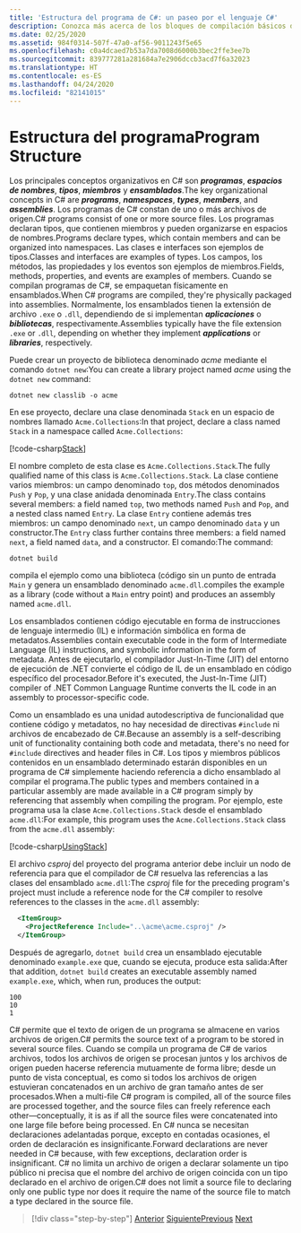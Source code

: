 ```yaml
---
title: 'Estructura del programa de C#: un paseo por el lenguaje C#'
description: Conozca más acerca de los bloques de compilación básicos de un programa de C#.
ms.date: 02/25/2020
ms.assetid: 984f0314-507f-47a0-af56-9011243f5e65
ms.openlocfilehash: c0a4dcaed7b53a7da7008d6000b3bec2ffe3ee7b
ms.sourcegitcommit: 839777281a281684a7e2906dccb3acd7f6a32023
ms.translationtype: HT
ms.contentlocale: es-ES
ms.lasthandoff: 04/24/2020
ms.locfileid: "82141015"
---
```

# <a name="program-structure"></a><span data-ttu-id="5377d-103">Estructura del programa</span><span class="sxs-lookup"><span data-stu-id="5377d-103">Program Structure</span></span>

<span data-ttu-id="5377d-104">Los principales conceptos organizativos en C# son ***programas***, ***espacios de nombres***, ***tipos***, ***miembros*** y ***ensamblados***.</span><span class="sxs-lookup"><span data-stu-id="5377d-104">The key organizational concepts in C# are ***programs***, ***namespaces***, ***types***, ***members***, and ***assemblies***.</span></span> <span data-ttu-id="5377d-105">Los programas de C# constan de uno o más archivos de origen.</span><span class="sxs-lookup"><span data-stu-id="5377d-105">C# programs consist of one or more source files.</span></span> <span data-ttu-id="5377d-106">Los programas declaran tipos, que contienen miembros y pueden organizarse en espacios de nombres.</span><span class="sxs-lookup"><span data-stu-id="5377d-106">Programs declare types, which contain members and can be organized into namespaces.</span></span> <span data-ttu-id="5377d-107">Las clases e interfaces son ejemplos de tipos.</span><span class="sxs-lookup"><span data-stu-id="5377d-107">Classes and interfaces are examples of types.</span></span> <span data-ttu-id="5377d-108">Los campos, los métodos, las propiedades y los eventos son ejemplos de miembros.</span><span class="sxs-lookup"><span data-stu-id="5377d-108">Fields, methods, properties, and events are examples of members.</span></span> <span data-ttu-id="5377d-109">Cuando se compilan programas de C#, se empaquetan físicamente en ensamblados.</span><span class="sxs-lookup"><span data-stu-id="5377d-109">When C# programs are compiled, they're physically packaged into assemblies.</span></span> <span data-ttu-id="5377d-110">Normalmente, los ensamblados tienen la extensión de archivo `.exe` o `.dll`, dependiendo de si implementan ***aplicaciones*** o ***bibliotecas***, respectivamente.</span><span class="sxs-lookup"><span data-stu-id="5377d-110">Assemblies typically have the file extension `.exe` or `.dll`, depending on whether they implement ***applications*** or ***libraries***, respectively.</span></span>

<span data-ttu-id="5377d-111">Puede crear un proyecto de biblioteca denominado *acme* mediante el comando `dotnet new`:</span><span class="sxs-lookup"><span data-stu-id="5377d-111">You can create a library project named *acme* using the `dotnet new` command:</span></span>

```dotnetcli
dotnet new classlib -o acme
```

<span data-ttu-id="5377d-112">En ese proyecto, declare una clase denominada `Stack` en un espacio de nombres llamado `Acme.Collections`:</span><span class="sxs-lookup"><span data-stu-id="5377d-112">In that project, declare a class named `Stack` in a namespace called `Acme.Collections`:</span></span>

[!code-csharp[Stack](../../../samples/snippets/csharp/tour/program-structure/program.cs#L1-L34)]

<span data-ttu-id="5377d-113">El nombre completo de esta clase es `Acme.Collections.Stack`.</span><span class="sxs-lookup"><span data-stu-id="5377d-113">The fully qualified name of this class is `Acme.Collections.Stack`.</span></span> <span data-ttu-id="5377d-114">La clase contiene varios miembros: un campo denominado `top`, dos métodos denominados `Push` y `Pop`, y una clase anidada denominada `Entry`.</span><span class="sxs-lookup"><span data-stu-id="5377d-114">The class contains several members: a field named `top`, two methods named `Push` and `Pop`, and a nested class named `Entry`.</span></span> <span data-ttu-id="5377d-115">La clase `Entry` contiene además tres miembros: un campo denominado `next`, un campo denominado `data` y un constructor.</span><span class="sxs-lookup"><span data-stu-id="5377d-115">The `Entry` class further contains three members: a field named `next`, a field named `data`, and a constructor.</span></span> <span data-ttu-id="5377d-116">El comando:</span><span class="sxs-lookup"><span data-stu-id="5377d-116">The command:</span></span>

```dotnetcli
dotnet build
```

<span data-ttu-id="5377d-117">compila el ejemplo como una biblioteca (código sin un punto de entrada `Main` y genera un ensamblado denominado `acme.dll`.</span><span class="sxs-lookup"><span data-stu-id="5377d-117">compiles the example as a library (code without a `Main` entry point) and produces an assembly named `acme.dll`.</span></span>

<span data-ttu-id="5377d-118">Los ensamblados contienen código ejecutable en forma de instrucciones de lenguaje intermedio (IL) e información simbólica en forma de metadatos.</span><span class="sxs-lookup"><span data-stu-id="5377d-118">Assemblies contain executable code in the form of Intermediate Language (IL) instructions, and symbolic information in the form of metadata.</span></span> <span data-ttu-id="5377d-119">Antes de ejecutarlo, el compilador Just-In-Time (JIT) del entorno de ejecución de .NET convierte el código de IL de un ensamblado en código específico del procesador.</span><span class="sxs-lookup"><span data-stu-id="5377d-119">Before it's executed, the Just-In-Time (JIT) compiler of .NET Common Language Runtime converts the IL code in an assembly to processor-specific code.</span></span>

<span data-ttu-id="5377d-120">Como un ensamblado es una unidad autodescriptiva de funcionalidad que contiene código y metadatos, no hay necesidad de directivas `#include` ni archivos de encabezado de C#.</span><span class="sxs-lookup"><span data-stu-id="5377d-120">Because an assembly is a self-describing unit of functionality containing both code and metadata, there's no need for `#include` directives and header files in C#.</span></span> <span data-ttu-id="5377d-121">Los tipos y miembros públicos contenidos en un ensamblado determinado estarán disponibles en un programa de C# simplemente haciendo referencia a dicho ensamblado al compilar el programa.</span><span class="sxs-lookup"><span data-stu-id="5377d-121">The public types and members contained in a particular assembly are made available in a C# program simply by referencing that assembly when compiling the program.</span></span> <span data-ttu-id="5377d-122">Por ejemplo, este programa usa la clase `Acme.Collections.Stack` desde el ensamblado `acme.dll`:</span><span class="sxs-lookup"><span data-stu-id="5377d-122">For example, this program uses the `Acme.Collections.Stack` class from the `acme.dll` assembly:</span></span>

[!code-csharp[UsingStack](../../../samples/snippets/csharp/tour/program-structure/Program.cs#L38-L52)]

<span data-ttu-id="5377d-123">El archivo *csproj* del proyecto del programa anterior debe incluir un nodo de referencia para que el compilador de C# resuelva las referencias a las clases del ensamblado `acme.dll`:</span><span class="sxs-lookup"><span data-stu-id="5377d-123">The *csproj* file for the preceding program's project must include a reference node for the C# compiler to resolve references to the classes in the `acme.dll` assembly:</span></span>

```xml
  <ItemGroup>
    <ProjectReference Include="..\acme\acme.csproj" />
  </ItemGroup>
```

<span data-ttu-id="5377d-124">Después de agregarlo, `dotnet build` crea un ensamblado ejecutable denominado `example.exe` que, cuando se ejecuta, produce esta salida:</span><span class="sxs-lookup"><span data-stu-id="5377d-124">After that addition, `dotnet build` creates an executable assembly named `example.exe`, which, when run, produces the output:</span></span>

```dotnetcli
100
10
1
```

<span data-ttu-id="5377d-125">C# permite que el texto de origen de un programa se almacene en varios archivos de origen.</span><span class="sxs-lookup"><span data-stu-id="5377d-125">C# permits the source text of a program to be stored in several source files.</span></span> <span data-ttu-id="5377d-126">Cuando se compila un programa de C# de varios archivos, todos los archivos de origen se procesan juntos y los archivos de origen pueden hacerse referencia mutuamente de forma libre; desde un punto de vista conceptual, es como si todos los archivos de origen estuvieran concatenados en un archivo de gran tamaño antes de ser procesados.</span><span class="sxs-lookup"><span data-stu-id="5377d-126">When a multi-file C# program is compiled, all of the source files are processed together, and the source files can freely reference each other—conceptually, it is as if all the source files were concatenated into one large file before being processed.</span></span> <span data-ttu-id="5377d-127">En C# nunca se necesitan declaraciones adelantadas porque, excepto en contadas ocasiones, el orden de declaración es insignificante.</span><span class="sxs-lookup"><span data-stu-id="5377d-127">Forward declarations are never needed in C# because, with few exceptions, declaration order is insignificant.</span></span> <span data-ttu-id="5377d-128">C# no limita un archivo de origen a declarar solamente un tipo público ni precisa que el nombre del archivo de origen coincida con un tipo declarado en el archivo de origen.</span><span class="sxs-lookup"><span data-stu-id="5377d-128">C# does not limit a source file to declaring only one public type nor does it require the name of the source file to match a type declared in the source file.</span></span>

>[!div class="step-by-step"]
><span data-ttu-id="5377d-129">[Anterior](index.md)
>[Siguiente](types-and-variables.md)</span><span class="sxs-lookup"><span data-stu-id="5377d-129">[Previous](index.md)
[Next](types-and-variables.md)</span></span>
